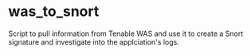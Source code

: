 # was_to_snort
Script to pull information from Tenable WAS and use it to create a Snort signature and investigate into the applciation's logs.
